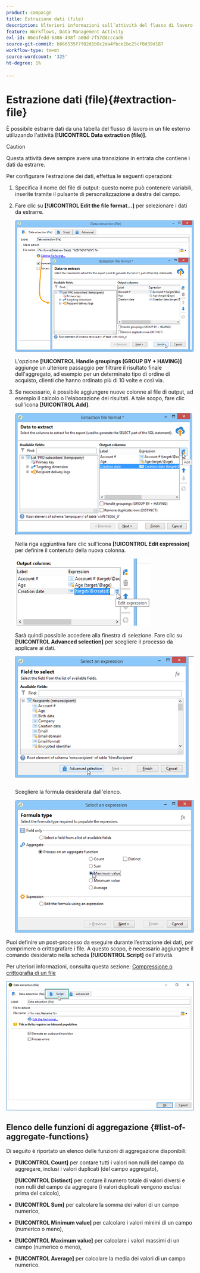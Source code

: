 ```yaml
---
product: campaign
title: Estrazione dati (file)
description: Ulteriori informazioni sull’attività del flusso di lavoro Estrazione dati (file)
feature: Workflows, Data Management Activity
exl-id: 06eafedd-6386-498f-a80d-7f57ddcccad6
source-git-commit: b666535f7f82d1b8c2da4fbce1bc25cf8d39d187
workflow-type: tm+mt
source-wordcount: '325'
ht-degree: 1%

---
```


# Estrazione dati (file){#extraction-file}



È possibile estrarre dati da una tabella del flusso di lavoro in un file esterno utilizzando l&#39;attività **[!UICONTROL Data extraction (file)]**.

>[!CAUTION]
>
>Questa attività deve sempre avere una transizione in entrata che contiene i dati da estrarre.

Per configurare l’estrazione dei dati, effettua le seguenti operazioni:

1. Specifica il nome del file di output: questo nome può contenere variabili, inserite tramite il pulsante di personalizzazione a destra del campo.
1. Fare clic su **[!UICONTROL Edit the file format...]** per selezionare i dati da estrarre.

   ![](assets/s_advuser_extract_file_param.png)

   L&#39;opzione **[!UICONTROL Handle groupings (GROUP BY + HAVING)]** aggiunge un ulteriore passaggio per filtrare il risultato finale dell&#39;aggregato, ad esempio per un determinato tipo di ordine di acquisto, clienti che hanno ordinato più di 10 volte e così via.

1. Se necessario, è possibile aggiungere nuove colonne al file di output, ad esempio il calcolo o l&#39;elaborazione dei risultati. A tale scopo, fare clic sull&#39;icona **[!UICONTROL Add]**.

   ![](assets/s_advuser_extract_file_add_col.png)

   Nella riga aggiuntiva fare clic sull&#39;icona **[!UICONTROL Edit expression]** per definire il contenuto della nuova colonna.

   ![](assets/s_advuser_extract_file_add_exp.png)

   Sarà quindi possibile accedere alla finestra di selezione. Fare clic su **[!UICONTROL Advanced selection]** per scegliere il processo da applicare ai dati.

   ![](assets/s_advuser_extract_file_advanced_selection.png)

   Scegliere la formula desiderata dall&#39;elenco.

   ![](assets/s_advuser_extract_file_agregate_values.png)

Puoi definire un post-processo da eseguire durante l’estrazione dei dati, per comprimere o crittografare i file. A questo scopo, è necessario aggiungere il comando desiderato nella scheda **[!UICONTROL Script]** dell&#39;attività.

Per ulteriori informazioni, consulta questa sezione: [Compressione o crittografia di un file](../../platform/using/zip-encrypt.md)

![](assets/postprocessing_dataextraction.png)

## Elenco delle funzioni di aggregazione {#list-of-aggregate-functions}

Di seguito è riportato un elenco delle funzioni di aggregazione disponibili:

* **[!UICONTROL Count]** per contare tutti i valori non nulli del campo da aggregare, inclusi i valori duplicati (del campo aggregato),

  **[!UICONTROL Distinct]** per contare il numero totale di valori diversi e non nulli del campo da aggregare (i valori duplicati vengono esclusi prima del calcolo),

* **[!UICONTROL Sum]** per calcolare la somma dei valori di un campo numerico,
* **[!UICONTROL Minimum value]** per calcolare i valori minimi di un campo (numerico o meno),
* **[!UICONTROL Maximum value]** per calcolare i valori massimi di un campo (numerico o meno),
* **[!UICONTROL Average]** per calcolare la media dei valori di un campo numerico.
